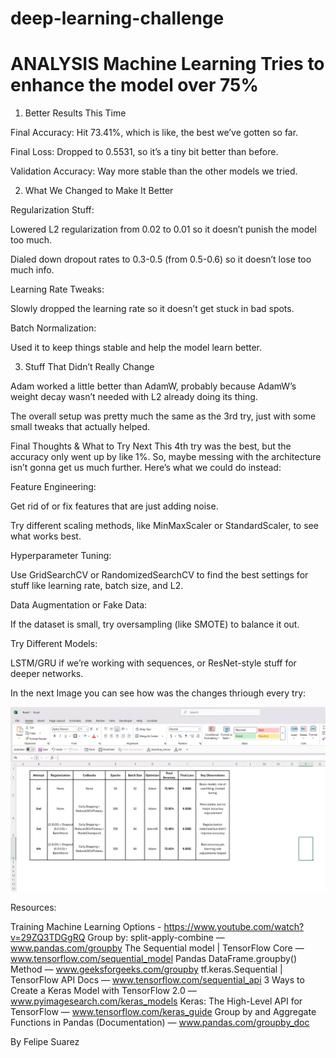 # deep-learning-challenge 

# ANALYSIS Machine Learning Tries to enhance the model over 75% 

1. Better Results This Time

Final Accuracy: Hit 73.41%, which is like, the best we’ve gotten so far.

Final Loss: Dropped to 0.5531, so it’s a tiny bit better than before.

Validation Accuracy: Way more stable than the other models we tried.

2. What We Changed to Make It Better

Regularization Stuff:

Lowered L2 regularization from 0.02 to 0.01 so it doesn’t punish the model too much.

Dialed down dropout rates to 0.3-0.5 (from 0.5-0.6) so it doesn’t lose too much info.

Learning Rate Tweaks:

Slowly dropped the learning rate so it doesn’t get stuck in bad spots.

Batch Normalization:

Used it to keep things stable and help the model learn better.

3. Stuff That Didn’t Really Change

Adam worked a little better than AdamW, probably because AdamW’s weight decay wasn’t needed with L2 already doing its thing.

The overall setup was pretty much the same as the 3rd try, just with some small tweaks that actually helped.

Final Thoughts & What to Try Next
This 4th try was the best, but the accuracy only went up by like 1%. So, maybe messing with the architecture isn’t gonna get us much further. Here’s what we could do instead:

Feature Engineering:

Get rid of or fix features that are just adding noise.

Try different scaling methods, like MinMaxScaler or StandardScaler, to see what works best.

Hyperparameter Tuning:

Use GridSearchCV or RandomizedSearchCV to find the best settings for stuff like learning rate, batch size, and L2.

Data Augmentation or Fake Data:

If the dataset is small, try oversampling (like SMOTE) to balance it out.

Try Different Models:

LSTM/GRU if we’re working with sequences, or ResNet-style stuff for deeper networks.


In the next Image you can see how was the changes thriough every try:

![alt text](image.png)

Resources: 

Training Machine Learning Options -  https://www.youtube.com/watch?v=29ZQ3TDGgRQ 
Group by: split-apply-combine — www.pandas.com/groupby
The Sequential model | TensorFlow Core — www.tensorflow.com/sequential_model
Pandas DataFrame.groupby() Method — www.geeksforgeeks.com/groupby
tf.keras.Sequential | TensorFlow API Docs — www.tensorflow.com/sequential_api
3 Ways to Create a Keras Model with TensorFlow 2.0 — www.pyimagesearch.com/keras_models
Keras: The High-Level API for TensorFlow — www.tensorflow.com/keras_guide
Group by and Aggregate Functions in Pandas (Documentation) — www.pandas.com/groupby_doc




By Felipe Suarez 